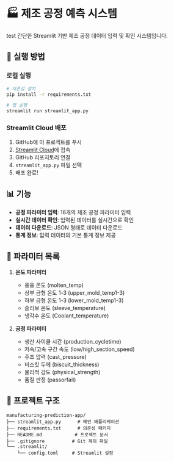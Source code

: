 # 🏭 제조 공정 예측 시스템
test
간단한 Streamlit 기반 제조 공정 데이터 입력 및 확인 시스템입니다.

## 🚀 실행 방법

### 로컬 실행
```bash
# 의존성 설치
pip install -r requirements.txt

# 앱 실행
streamlit run streamlit_app.py
```

### Streamlit Cloud 배포
1. GitHub에 이 프로젝트를 푸시
2. [Streamlit Cloud](https://share.streamlit.io/)에 접속
3. GitHub 리포지토리 연결
4. `streamlit_app.py` 파일 선택
5. 배포 완료!

## 📊 기능

- **공정 파라미터 입력**: 16개의 제조 공정 파라미터 입력
- **실시간 데이터 확인**: 입력된 데이터를 실시간으로 확인
- **데이터 다운로드**: JSON 형태로 데이터 다운로드
- **통계 정보**: 입력 데이터의 기본 통계 정보 제공

## 🔧 파라미터 목록

1. **온도 파라미터**
   - 용융 온도 (molten_temp)
   - 상부 금형 온도 1-3 (upper_mold_temp1-3)
   - 하부 금형 온도 1-3 (lower_mold_temp1-3)
   - 슬리브 온도 (sleeve_temperature)
   - 냉각수 온도 (Coolant_temperature)

2. **공정 파라미터**
   - 생산 사이클 시간 (production_cycletime)
   - 저속/고속 구간 속도 (low/high_section_speed)
   - 주조 압력 (cast_pressure)
   - 비스킷 두께 (biscuit_thickness)
   - 물리적 강도 (physical_strength)
   - 품질 판정 (passorfail)

## 📁 프로젝트 구조
```
manufacturing-prediction-app/
├── streamlit_app.py      # 메인 애플리케이션
├── requirements.txt      # 의존성 패키지
├── README.md            # 프로젝트 문서
├── .gitignore          # Git 제외 파일
└── .streamlit/
    └── config.toml     # Streamlit 설정
```
